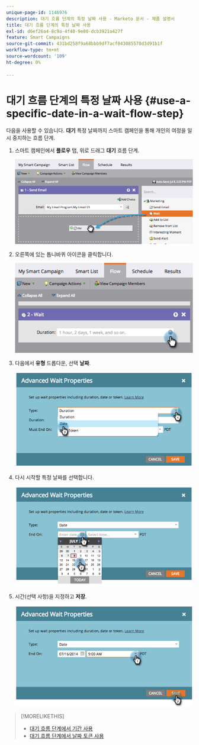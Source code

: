 ```yaml
---
unique-page-id: 1146976
description: 대기 흐름 단계의 특정 날짜 사용 - Marketo 문서 - 제품 설명서
title: 대기 흐름 단계의 특정 날짜 사용
exl-id: d6ef26a4-8c9a-4f40-9e80-dcb3921a427f
feature: Smart Campaigns
source-git-commit: 431bd258f9a68bbb9df7acf043085578d3d91b1f
workflow-type: tm+mt
source-wordcount: '109'
ht-degree: 0%

---
```


# 대기 흐름 단계의 특정 날짜 사용 {#use-a-specific-date-in-a-wait-flow-step}

다음을 사용할 수 있습니다. **대기** 특정 날짜까지 스마트 캠페인을 통해 개인의 여정을 일시 중지하는 흐름 단계.

1. 스마트 캠페인에서 **플로우** 탭, 위로 드래그 **대기** 흐름 단계.

   ![](assets/image2014-9-22-11-3a50-3a55.png)

1. 오른쪽에 있는 톱니바퀴 아이콘을 클릭합니다.

   ![](assets/image2014-9-22-11-3a50-3a59.png)

1. 다음에서 **유형** 드롭다운, 선택 **날짜**.

   ![](assets/image2014-9-22-11-3a51-3a27.png)

1. 다시 시작할 특정 날짜를 선택합니다.

   ![](assets/image2014-9-22-11-3a51-3a20.png)

1. 시간(선택 사항)을 지정하고 **저장**.

   ![](assets/image2014-9-22-11-3a51-3a13.png)

>[!MORELIKETHIS]
>
>* [대기 흐름 단계에서 기간 사용](/help/marketo/product-docs/core-marketo-concepts/smart-campaigns/flow-actions/wait/use-a-duration-in-a-wait-flow-step.md)
>* [대기 흐름 단계에서 날짜 토큰 사용](/help/marketo/product-docs/core-marketo-concepts/smart-campaigns/flow-actions/wait/use-a-date-token-in-a-wait-flow-step.md)
